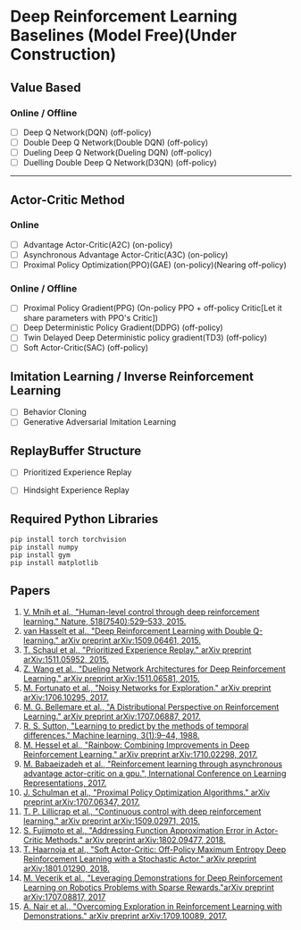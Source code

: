 # Deep Reinforcement Learning Baselines (Model Free)(Under Construction)

## Value Based

### Online / Offline

- [ ] Deep Q Network(DQN) (off-policy)
- [ ] Double Deep Q Network(Double DQN) (off-policy)
- [ ] Dueling Deep Q Network(Dueling DQN) (off-policy)
- [ ] Duelling Double Deep Q Network(D3QN) (off-policy)

----------------------------------------------------------------

## Actor-Critic Method

### Online

- [ ] Advantage Actor-Critic(A2C) (on-policy)
- [ ] Asynchronous Advantage Actor-Critic(A3C) (on-policy)
- [ ] Proximal Policy Optimization(PPO)(GAE) (on-policy)(Nearing off-policy)

### Online / Offline

- [ ] Proximal Policy Gradient(PPG) (On-policy PPO + off-policy Critic[Let it share parameters with PPO's Critic])
- [ ] Deep Deterministic Policy Gradient(DDPG) (off-policy)
- [ ] Twin Delayed Deep Deterministic policy gradient(TD3) (off-policy)
- [ ] Soft Actor-Critic(SAC) (off-policy)

## Imitation Learning / Inverse Reinforcement Learning

- [ ] Behavior Cloning
- [ ] Generative Adversarial Imitation Learning

## ReplayBuffer Structure

- [ ] Prioritized Experience Replay
- [ ] Hindsight Experience Replay


## Required Python Libraries

```
pip install torch torchvision  
pip install numpy  
pip install gym  
pip install matplotlib
```

## Papers
01. [V. Mnih et al., "Human-level control through deep reinforcement learning." Nature, 518(7540):529–533, 2015.](https://storage.googleapis.com/deepmind-media/dqn/DQNNaturePaper.pdf)
02. [van Hasselt et al., "Deep Reinforcement Learning with Double Q-learning." arXiv preprint arXiv:1509.06461, 2015.](https://arxiv.org/pdf/1509.06461.pdf)
03. [T. Schaul et al., "Prioritized Experience Replay." arXiv preprint arXiv:1511.05952, 2015.](https://arxiv.org/pdf/1511.05952.pdf)
04. [Z. Wang et al., "Dueling Network Architectures for Deep Reinforcement Learning." arXiv preprint arXiv:1511.06581, 2015.](https://arxiv.org/pdf/1511.06581.pdf)
05. [M. Fortunato et al., "Noisy Networks for Exploration." arXiv preprint arXiv:1706.10295, 2017.](https://arxiv.org/pdf/1706.10295.pdf)
06. [M. G. Bellemare et al., "A Distributional Perspective on Reinforcement Learning." arXiv preprint arXiv:1707.06887, 2017.](https://arxiv.org/pdf/1707.06887.pdf)
07. [R. S. Sutton, "Learning to predict by the methods of temporal differences." Machine learning, 3(1):9–44, 1988.](http://incompleteideas.net/papers/sutton-88-with-erratum.pdf)
08. [M. Hessel et al., "Rainbow: Combining Improvements in Deep Reinforcement Learning." arXiv preprint arXiv:1710.02298, 2017.](https://arxiv.org/pdf/1710.02298.pdf)
09. [M. Babaeizadeh et al., "Reinforcement learning through asynchronous advantage actor-critic on a gpu.", International Conference on Learning Representations, 2017.](https://arxiv.org/pdf/1611.06256)
10. [J. Schulman et al., "Proximal Policy Optimization Algorithms." arXiv preprint arXiv:1707.06347, 2017.](https://arxiv.org/abs/1707.06347.pdf)
11. [T. P. Lillicrap et al., "Continuous control with deep reinforcement learning." arXiv preprint arXiv:1509.02971, 2015.](https://arxiv.org/pdf/1509.02971.pdf)
12. [S. Fujimoto et al., "Addressing Function Approximation Error in Actor-Critic Methods." arXiv preprint arXiv:1802.09477, 2018.](https://arxiv.org/pdf/1802.09477.pdf)
13. [T.  Haarnoja et al., "Soft Actor-Critic: Off-Policy Maximum Entropy Deep Reinforcement Learning with a Stochastic Actor." arXiv preprint arXiv:1801.01290, 2018.](https://arxiv.org/pdf/1801.01290.pdf)
14. [M. Vecerik et al., "Leveraging Demonstrations for Deep Reinforcement Learning on Robotics Problems with Sparse Rewards."arXiv preprint arXiv:1707.08817, 2017](https://arxiv.org/pdf/1707.08817.pdf)
15. [A. Nair et al., "Overcoming Exploration in Reinforcement Learning with Demonstrations." arXiv preprint arXiv:1709.10089, 2017.](https://arxiv.org/pdf/1709.10089.pdf)